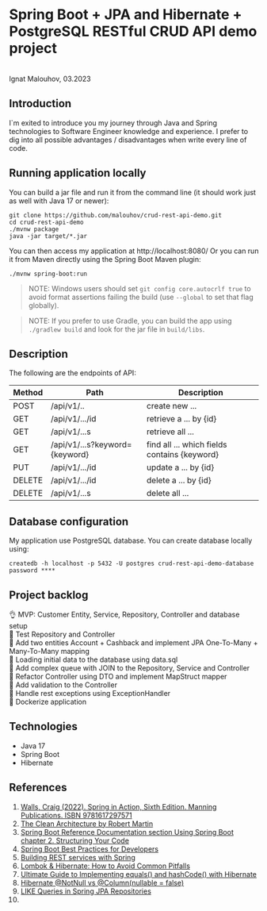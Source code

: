 # Spring Boot + JPA and Hibernate + PostgreSQL RESTful CRUD API demo project
</br>Ignat Malouhov, 03.2023

## Introduction
I`m exited to introduce you my journey through Java and Spring technologies to Software Engineer knowledge and experience.
I prefer to dig into all possible advantages / disadvantages when write every line of code.

## Running application locally
You can build a jar file and run it from the command line (it should work just as well with Java 17 or newer):
```
git clone https://github.com/malouhov/crud-rest-api-demo.git
cd crud-rest-api-demo
./mvnw package
java -jar target/*.jar
```

You can then access my application at http://localhost:8080/
Or you can run it from Maven directly using the Spring Boot Maven plugin:
```
./mvnw spring-boot:run
```

> NOTE: Windows users should set `git config core.autocrlf true` to avoid format assertions failing the build (use `--global` to set that flag globally).

> NOTE: If you prefer to use Gradle, you can build the app using `./gradlew build` and look for the jar file in `build/libs`.

## Description
The following are the endpoints of API:</br>

| Method | Path                           | Description                                  |            
|--------|--------------------------------|----------------------------------------------|
| POST   | /api/v1/..                     | create new ...                               |
| GET    | /api/v1/.../id                 | retrieve a ... by {id}                       |
| GET    | /api/v1/...s                   | retrieve all ...                             |
| GET    | /api/v1/...s?keyword={keyword} | find all ... which fields contains {keyword} |
| PUT    | /api/v1/.../id                 | update a ... by {id}                         |
| DELETE | /api/v1/.../id                 | delete a ... by {id}                         |
| DELETE | /api/v1/...s                   | delete all ...                               |

## Database configuration
My application use PostgreSQL database. You can create database locally using:
```
createdb -h localhost -p 5432 -U postgres crud-rest-api-demo-database
password ****
```

## Project backlog
:ok_hand: MVP: Customer Entity, Service, Repository, Controller and database setup</br>
:construction_worker: Test Repository and Controller</br>
:construction_worker: Add two entities Account + Cashback and implement JPA One-To-Many + Many-To-Many mapping</br>
:construction_worker: Loading initial data to the database using data.sql</br>
:construction_worker: Add complex queue with JOIN to the Repository, Service and Controller</br>
:construction_worker: Refactor Controller using DTO and implement MapStruct mapper</br>
:construction_worker: Add validation to the Controller</br>
:construction_worker: Handle rest exceptions using ExceptionHandler</br>
:construction_worker: Dockerize application</br>

## Technologies
* Java 17
* Spring Boot
* Hibernate

## References
1. [Walls, Craig (2022). Spring in Action, Sixth Edition. Manning Publications. ISBN 9781617297571](https://www.manning.com/books/spring-in-action-sixth-edition)</br>
2. [The Clean Architecture by Robert Martin](https://blog.cleancoder.com/uncle-bob/2012/08/13/the-clean-architecture.html)</br>
3. [Spring Boot Reference Documentation section Using Spring Boot chapter 2. Structuring Your Code](https://docs.spring.io/spring-boot/docs/current/reference/html/using.html#using.structuring-your-code)</br>
4. [Spring Boot Best Practices for Developers](https://medium.com/@raviyasas/spring-boot-best-practices-for-developers-3f3bdffa0090)</br>
5. [Building REST services with Spring](https://spring.io/guides/tutorials/rest/)</br>
6. [Lombok & Hibernate: How to Avoid Common Pitfalls](https://thorben-janssen.com/lombok-hibernate-how-to-avoid-common-pitfalls/)</br>
7. [Ultimate Guide to Implementing equals() and hashCode() with Hibernate](https://thorben-janssen.com/ultimate-guide-to-implementing-equals-and-hashcode-with-hibernate/)</br>
8. [Hibernate @NotNull vs @Column(nullable = false)](https://www.baeldung.com/hibernate-notnull-vs-nullable)</br>
9. [LIKE Queries in Spring JPA Repositories](https://www.baeldung.com/spring-jpa-like-queries)</br>
10. 